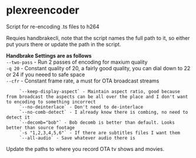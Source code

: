# plexreencoder
Script for re-encoding .ts files to h264

Requies handbrakecli, note that the script names the full path to it, so either put yours there or update the path in the script.

**Handbrake Settings are as follows**  
		 `--two-pass` - Run 2 passes of encoding for maxium quality  
         `-q 20` - Constant quality of 20, a fairly good quality, you can dial down to 22 or 24 if you neeed to safe space  
         `--cfr` - Constant frame rate, a must for OTA broadcast streams   
         
         `--keep-display-aspect` - Maintain aspect ratio, good because from broadcast the aspects can be all over the place and I don't want to encoding to something incorrect    
         `--no-deinterlace` - Don't need to de-interlace   
         `--no-comb-detect` - I already know there is combing, no need to detect it   
         `--decomb="bob"` - Bob decomb is better than default. Looks better than source footage
         `-s "1,2,3,4,5,6"` - If there are subtitles files I want them   
         `--all-audio` - Save whatever audio there is  


Update the paths to where you record OTA tv shows and movies.
